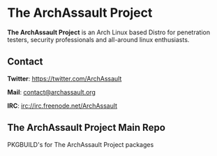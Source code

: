 The ArchAssault Project
========================

**The ArchAssault Project** is an Arch Linux based Distro for penetration testers, security professionals and all-around linux enthusiasts.

Contact
-------

**Twitter**: https://twitter.com/ArchAssault

**Mail**: contact@archassault.org

**IRC**: [irc://irc.freenode.net/ArchAssault](irc://irc.freenode.net/ArchAssault)

The ArchAssault Project Main Repo
---------------------------------

PKGBUILD's for The ArchAssault Project packages
